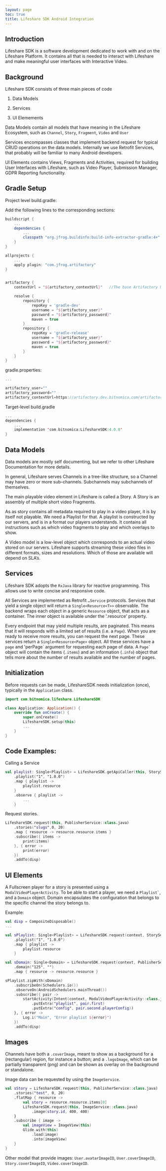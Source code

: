```yaml
---
layout: page
toc: true
title: Lifeshare SDK Android Integration
---
```


## Introduction

Lifeshare SDK is a software development dedicated to work with and on the Lifeshare Platform. It contains all that is needed to interact with Lifeshare and make meaningful user interfaces with Interactive Video.

## Background

Lifeshare SDK consists of three main pieces of code

1.  Data Models

2.  Services

3.  UI Elemements

Data Models contain all models that have meaning in the Lifeshare Ecosystem, such as `Channel`, `Story`, `Fragment`, `Video` and `User`

Services encompasses classes that implement backend request for typical CRUD operations on the data models. Internally we use Retrofit Services, that probably will be familiar to many Android developers.

UI Elements contains Views, Fragments and Activities, required for building User Interfaces with Lifeshare, such as Video Player, Submission Manager, GDPR Reporting functionality.

## Gradle Setup

Project level build.gradle:

Add the following lines to the corresponding sections:

``` gradle
buildscript {
    ...
    dependencies {
        ...
        classpath "org.jfrog.buildinfo:build-info-extractor-gradle:4+"
    }
}

allprojects {
    ...
    apply plugin: "com.jfrog.artifactory"
}


artifactory {
    contextUrl = "${artifactory_contextUrl}"   //The base Artifactory URL if not overridden by the publisher/resolver

    resolve {
        repository {
            repoKey = 'gradle-dev'
            username = "${artifactory_user}"
            password = "${artifactory_password}"
            maven = true
        }
        repository {
            repoKey = 'gradle-release'
            username = "${artifactory_user}"
            password = "${artifactory_password}"
            maven = true
        }
    }
}
```

gradle.properties:

``` gradle
...

artifactory_user=""
artifactory_password=""
artifactory_contextUrl=https://artifactory.dev.bitnomica.com/artifactory
```

Target-level build.gradle

``` kotlin
...
dependencies {
    ...
    implementation 'com.bitnomica:LifeshareSDK:4.0.0'
}
```

## Data Models

Data models are mostly self documenting, but we refer to other Lifeshare Documentation for more details.

In general, Lifeshare serves Channels in a tree-like structure, so a Channel may have zero or more sub-channels. Subchannels may subchannels of themselves.

The main playable video element in Lifeshare is called a Story. A Story is an assembly of multiple short video Fragments.

As as story contains all metadata required to play in a video player, it is by itself not playable. We need a Playlist for that. A playlist is constructed by our servers, and is in a format our players understands. It contains all instructions such as which video fragments to play and which overlays to show.

A Video model is a low-level object which corresponds to an actual video stored on our servers. Lifeshare supports streaming these video files in different formats, sizes and resolutions. Which of those are available will depend on SLA’s.

## Services

Lifeshare SDK adopts the `RxJava` library for reactive programming. This allows use to write concise and responsive code.

All Services are implemented as Retrofit `…​Service` protocols. Services that yield a single object will return a `Single<Resource<T>>` observable. The backend wraps each object in a generic `Resource` object, that acts as a container. The inner object is available under the '.resource' property.

Every endpoint that may yield multiple results, are paginated. This means that it will responds with a limited set of results (i.e. a `Page`). When you are ready to receive more results, you can request the next page. These services return a `Single<Resource<Page>` object. All these services have a `page` and 'perPage\` argument for requesting each page of data. A `` Page` `` object will contain the items (`.items`) and an information (`.info`) object that tells more about the number of results available and the number of pages.

## Initialization

Before requests can be made, LifeshareSDK needs initialization (once), typically in the `Application` class.

``` kotlin
import com.bitnomica.lifeshare.LifeshareSDK

class Application: Application() {
    override fun onCreate() {
        super.onCreate()
        LifeshareSDK.setup(this)
        ...
    }
}
```

## Code Examples:

Calling a Service

``` kotlin
val playlist: Single<Playlist> = LifeshareSDK.getApiCaller(this, StoryService::class.java)
    .playlist("1", "1.0.0")
    .map { playlist ->
        playlist.resource
    }
    .observe { playlist ->
        ...
    }
```

Request stories.

``` kotlin
LifeshareSDK.request(this, PublisherService::class.java)
    .stories("slugs",0, 20)
    .map { resource -> resource.resource.items }
    .subscribe({ items ->
        print(items)
    }, { error ->
        print(error)
    })
    .addTo(disp)
```

## UI Elements

A Fullscreen player for a story is presented using a `ModalVideoPlayerActivity`. To be able to start a player, we need a `` Playlist` ``, and a `Domain` object. Domain encapsulates the configuration that belongs to the specific channel the story belongs to.

Example:

``` kotlin
val disp = CompositeDisposable()
...

val sPlaylist: Single<Playlist> = LifeshareSDK.request(context, StoryService::class.java)
    .playlist("1", "1.0.0")
    .map { playlist ->
        playlist.resource
    }

val sDomain: Single<Domain> = LifeshareSDK.request(context, PublisherService::class.java)
    .domain("125", "")
    .map { resource -> resource.resource }

sPlaylist.zipWith(sDomain)
    .subscribeOn(Schedulers.io())
    .observeOn(AndroidSchedulers.mainThread())
    .subscribe({ pair ->
        startActivity(Intent(context, ModalVideoPlayerActivity::class.java)
            .putExtra("playlist", pair.first)
            .putExtra("config", pair.second.playerConfig))
    }, { error ->
        Log.i("Main", "Error playlist ${error}")
    })
    .addTo(disp)
```

## Images

Channels have both a `.coverImage`, meant to show as a background for a (rectangular) region, for instance a button; and a `.logoImage`, which can be partially transparent (png) and can be shown as overlay on the background or standalone.

Image data can be requested by using the `ImageService`.

``` kotlin
val sStory = LifeshareSDK.request(this, PublisherService::class.java)
    .stories("test", 0, 20)
    .flatMap { resource ->
        val story = resource.resource.items[0]
        LifeshareSDK.request(this, ImageService::class.java)
            .image(story.id, 400, 400)
    }
    .subscribe { image ->
        val imageView = ImageView(this)
        Glide.with(this)
            .load(image)
            .into(imageView)
    }
}
```

Other model that provide images: `User.avatarImageID`, `User.coverImageID`, `Story.coverImageID`, `Video.coverImageID`.
